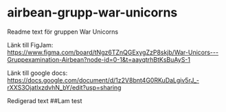 # airbean-grupp-war-unicorns
Readme text för gruppen War Unicorns

Länk till FigJam: https://www.figma.com/board/tNgz6TZnQGExygZzP8skjb/War-Unicors---Gruppexamination-Airbean?node-id=0-1&t=aayqtrhBtKsBuAyS-1

Länk till google docs: https://docs.google.com/document/d/1z2V8bnt4G0RKuDaLgiv5rJ_-rXXS3OjatlxzdvhN_bY/edit?usp=sharing

Redigerad text
##Lam test
